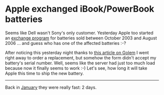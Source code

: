 # Apple exchanged iBook/PowerBook batteries

Seems like Dell wasn't Sony's only customer. Yesterday Apple too started an [exchange program](https://support.apple.com/ibook_powerbook/batteryexchange) for batteries sold between October 2003 and August 2006 ... and guess who has one of the affected batteries :-? 

After noticing this yesterday night thanks to [this article on Golem](http://www.golem.de/0608/47375.html) I went right away to order a replacement, but somehow the form didn't accept my battery's serial number. Well, seems like the server had just too much load because now it finally seems to work :-) Let's see, how long it will take Apple this time to ship the new battery.

-------------------------------

 Back in [January](http://zerokspot.com/node/558) they were really fast: 2 days.